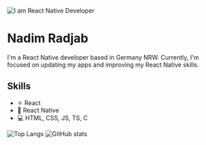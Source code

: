 ![I am React Native Developer](https://crowdbotics.ghost.io/content/images/2020/08/React-Native-Featured-Image.png)
# Nadim Radjab

I'm a React Native developer based in Germany NRW. Currently, I'm focused on updating my apps and improving my React Native skills.

## Skills
* <g-emoji class="g-emoji" alias="atom_symbol" fallback-src="https://github.githubassets.com/images/icons/emoji/unicode/269b.png">⚛</g-emoji> React 
* :iphone: React Native
* :computer: HTML, CSS, JS, TS, C

![Top Langs](https://github-readme-stats-three-blue.vercel.app/api/top-langs/?username=NadimRadjab)
![GitHub stats](https://github-readme-stats-three-blue.vercel.app/api?username=NadimRadjab&show_icons=true&count_private=true)   


